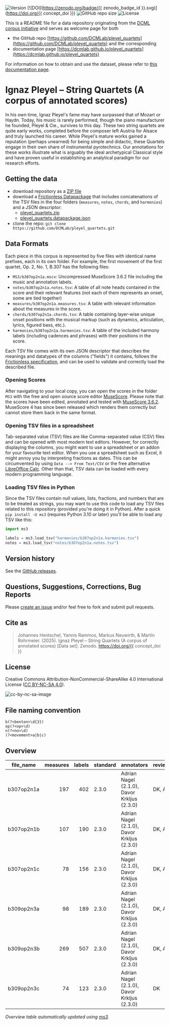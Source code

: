 ![Version](https://img.shields.io/github/v/release/DCMLab/pleyel_quartets?display_name=tag)
[![DOI](https://zenodo.org/badge/{{ zenodo_badge_id }}.svg)](https://doi.org/{{ concept_doi }})
![GitHub repo size](https://img.shields.io/github/repo-size/DCMLab/pleyel_quartets)
![License](https://img.shields.io/badge/license-CC%20BY--NC--SA%204.0-9cf)


This is a README file for a data repository originating from the [DCML corpus initiative](https://github.com/DCMLab/dcml_corpora)
and serves as welcome page for both 

* the GitHub repo [https://github.com/DCMLab/pleyel_quartets](https://github.com/DCMLab/pleyel_quartets) and the corresponding
* documentation page [https://dcmlab.github.io/pleyel_quartets](https://dcmlab.github.io/pleyel_quartets)

For information on how to obtain and use the dataset, please refer to [this documentation page](https://dcmlab.github.io/pleyel_quartets/introduction).

# Ignaz Pleyel – String Quartets (A corpus of annotated scores)

In his own time, Ignaz Pleyel's fame may have surpassed that of Mozart or Haydn. Today, his music is rarely performed,
though the piano manufacturer he founded, Pleyel & Cie., survives to this day. These two string quartets are quite early
works, completed before the composer left Austria for Alsace and truly launched his career. While Pleyel's mature works
gained a reputation (perhaps unearned) for being simple and didactic, these Quartets engage in their own share of
instrumental pyrotechnics. Our annotations for these works illustrate what is arguably the ideal archetypical Classical
style and have proven useful in establishing an analytical paradigm for our research efforts.

## Getting the data

* download repository as a [ZIP file](https://github.com/DCMLab/pleyel_quartets/archive/main.zip)
* download a [Frictionless Datapackage](https://specs.frictionlessdata.io/data-package/) that includes concatenations
  of the TSV files in the four folders (`measures`, `notes`, `chords`, and `harmonies`) and a JSON descriptor:
  * [pleyel_quartets.zip](https://github.com/DCMLab/pleyel_quartets/releases/latest/download/pleyel_quartets.zip)
  * [pleyel_quartets.datapackage.json](https://github.com/DCMLab/pleyel_quartets/releases/latest/download/pleyel_quartets.datapackage.json)
* clone the repo: `git clone https://github.com/DCMLab/pleyel_quartets.git` 


## Data Formats

Each piece in this corpus is represented by five files with identical name prefixes, each in its own folder. 
For example, the first movement of the first quartet, Op. 2, No. 1, B.307 has the following files:

* `MS3/b307op2n1a.mscx`: Uncompressed MuseScore 3.6.2 file including the music and annotation labels.
* `notes/b307op2n1a.notes.tsv`: A table of all note heads contained in the score and their relevant features (not each of them represents an onset, some are tied together)
* `measures/b307op2n1a.measures.tsv`: A table with relevant information about the measures in the score.
* `chords/b307op2n1a.chords.tsv`: A table containing layer-wise unique onset positions with the musical markup (such as dynamics, articulation, lyrics, figured bass, etc.).
* `harmonies/b307op2n1a.harmonies.tsv`: A table of the included harmony labels (including cadences and phrases) with their positions in the score.

Each TSV file comes with its own JSON descriptor that describes the meanings and datatypes of the columns ("fields") it contains,
follows the [Frictionless specification](https://specs.frictionlessdata.io/tabular-data-resource/),
and can be used to validate and correctly load the described file. 

### Opening Scores

After navigating to your local copy, you can open the scores in the folder `MS3` with the free and open source score
editor [MuseScore](https://musescore.org). Please note that the scores have been edited, annotated and tested with
[MuseScore 3.6.2](https://github.com/musescore/MuseScore/releases/tag/v3.6.2). 
MuseScore 4 has since been released which renders them correctly but cannot store them back in the same format.

### Opening TSV files in a spreadsheet

Tab-separated value (TSV) files are like Comma-separated value (CSV) files and can be opened with most modern text
editors. However, for correctly displaying the columns, you might want to use a spreadsheet or an addon for your
favourite text editor. When you use a spreadsheet such as Excel, it might annoy you by interpreting fractions as
dates. This can be circumvented by using `Data --> From Text/CSV` or the free alternative
[LibreOffice Calc](https://www.libreoffice.org/download/download/). Other than that, TSV data can be loaded with
every modern programming language.

### Loading TSV files in Python

Since the TSV files contain null values, lists, fractions, and numbers that are to be treated as strings, you may want
to use this code to load any TSV files related to this repository (provided you're doing it in Python). After a quick
`pip install -U ms3` (requires Python 3.10 or later) you'll be able to load any TSV like this:

```python
import ms3

labels = ms3.load_tsv("harmonies/b307op2n1a.harmonies.tsv")
notes = ms3.load_tsv("notes/b307op2n1a.notes.tsv")
```


## Version history

See the [GitHub releases](https://github.com/DCMLab/pleyel_quartets/releases).

## Questions, Suggestions, Corrections, Bug Reports

Please [create an issue](https://github.com/DCMLab/pleyel_quartets/issues) and/or feel free to fork and submit pull requests.

## Cite as

> Johannes Hentschel, Yannis Rammos, Markus Neuwirth, & Martin Rohrmeier. (2025). Ignaz Pleyel – String Quartets (A corpus of annotated scores) [Data set]. Zenodo. https://doi.org/{{ concept_doi }}

## License

Creative Commons Attribution-NonCommercial-ShareAlike 4.0 International License ([CC BY-NC-SA 4.0](https://creativecommons.org/licenses/by-nc-sa/4.0/)).

![cc-by-nc-sa-image](https://licensebuttons.net/l/by-nc-sa/4.0/88x31.png)

## File naming convention

```regex
b(?<benton>\d{3})
op(?<op>\d)
n(?<no>\d)
(?<movement>a|b|c)
```

## Overview
|file_name |measures|labels|standard|                annotators                 |reviewers|
|----------|-------:|-----:|--------|-------------------------------------------|---------|
|b307op2n1a|     197|   402|2.3.0   |Adrian Nagel (2.1.0), Davor Krkljus (2.3.0)|DK, AN   |
|b307op2n1b|     107|   190|2.3.0   |Adrian Nagel (2.1.0), Davor Krkljus (2.3.0)|DK, AN   |
|b307op2n1c|      78|   156|2.3.0   |Adrian Nagel (2.1.0), Davor Krkljus (2.3.0)|DK, AN   |
|b309op2n3a|      98|   189|2.3.0   |Adrian Nagel (2.1.0), Davor Krkljus (2.3.0)|DK, AN   |
|b309op2n3b|     269|   507|2.3.0   |Adrian Nagel (2.1.0), Davor Krkljus (2.3.0)|DK, AN   |
|b309op2n3c|      74|   123|2.3.0   |Adrian Nagel (2.1.0), Davor Krkljus (2.3.0)|DK       |


*Overview table automatically updated using [ms3](https://ms3.readthedocs.io/).*
